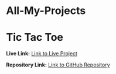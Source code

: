 # All-My-Projects
# Tic Tac Toe

**Live Link:** [Link to Live Project](https://anamaisuradze.github.io/my-react-app/)

**Repository Link:** [Link to GitHub Repository](https://github.com/AnaMaisuradze/my-react-app)
